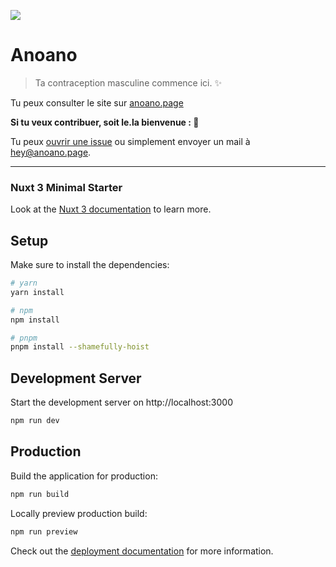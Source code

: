 ![](public/favicon.ico)
# Anoano

> Ta contraception masculine commence ici. ✨  


Tu peux consulter le site sur [anoano.page](https://anoano.page)  

**Si tu veux contribuer, soit le.la bienvenue : 🙌**

Tu peux [ouvrir une issue](https://github.com/cyrilf/anoano/issues/new) ou simplement envoyer un mail à [hey@anoano.page](mailto:hey@anoano.page).



----

### Nuxt 3 Minimal Starter

Look at the [Nuxt 3 documentation](https://nuxt.com/docs/getting-started/introduction) to learn more.

## Setup

Make sure to install the dependencies:

```bash
# yarn
yarn install

# npm
npm install

# pnpm
pnpm install --shamefully-hoist
```

## Development Server

Start the development server on http://localhost:3000

```bash
npm run dev
```

## Production

Build the application for production:

```bash
npm run build
```

Locally preview production build:

```bash
npm run preview
```

Check out the [deployment documentation](https://nuxt.com/docs/getting-started/deployment) for more information.
